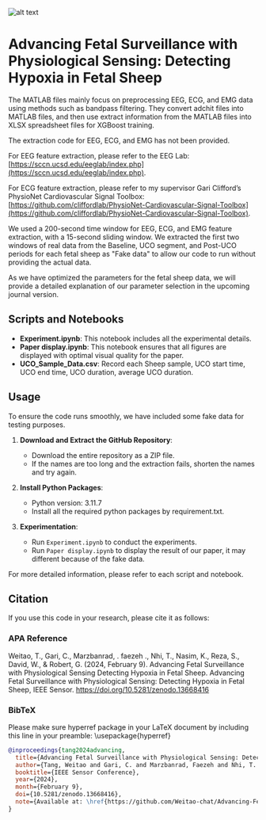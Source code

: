![alt text](https://zenodo.org/badge/DOI/10.5281/zenodo.13668416.svg)

# Advancing Fetal Surveillance with Physiological Sensing: Detecting Hypoxia in Fetal Sheep

The MATLAB files mainly focus on preprocessing EEG, ECG, and EMG data using methods such as bandpass filtering. They convert adchit files into MATLAB files, and then use extract information from the MATLAB files into XLSX spreadsheet files for XGBoost training.

The extraction code for EEG, ECG, and EMG has not been provided.

For EEG feature extraction, please refer to the EEG Lab: [https://sccn.ucsd.edu/eeglab/index.php](https://sccn.ucsd.edu/eeglab/index.php).

For ECG feature extraction, please refer to my supervisor Gari Clifford’s PhysioNet Cardiovascular Signal Toolbox: [https://github.com/cliffordlab/PhysioNet-Cardiovascular-Signal-Toolbox](https://github.com/cliffordlab/PhysioNet-Cardiovascular-Signal-Toolbox).

We used a 200-second time window for EEG, ECG, and EMG feature extraction, with a 15-second sliding window. We extracted the first two windows of real data from the Baseline, UCO segment, and Post-UCO periods for each fetal sheep as "Fake data" to allow our code to run without providing the actual data.

As we have optimized the parameters for the fetal sheep data, we will provide a detailed explanation of our parameter selection in the upcoming journal version.

## Scripts and Notebooks

- **Experiment.ipynb**: This notebook includes all the experimental details.
- **Paper display.ipynb**: This notebook ensures that all figures are displayed with optimal visual quality for the paper.
- **UCO_Sample_Data.csv**: Record each Sheep sample, UCO start time, UCO end time, UCO duration, average UCO duration.

## Usage

To ensure the code runs smoothly, we have included some fake data for testing purposes.

1. **Download and Extract the GitHub Repository**:
   - Download the entire repository as a ZIP file.
   - If the names are too long and the extraction fails, shorten the names and try again.

2. **Install Python Packages**:
   - Python version: 3.11.7
   - Install all the required python packages by requirement.txt.

3. **Experimentation**:
   - Run `Experiment.ipynb` to conduct the experiments. 
   - Run `Paper display.ipynb` to display the result of our paper, it may different because of the fake data.

For more detailed information, please refer to each script and notebook.


## Citation

If you use this code in your research, please cite it as follows:

### APA Reference

Weitao, T., Gari, C., Marzbanrad, . faezeh ., Nhi, T., Nasim, K., Reza, S., David, W., & Robert, G. (2024, February 9). Advancing Fetal Surveillance with Physiological Sensing Detecting Hypoxia in Fetal Sheep. Advancing Fetal Surveillance with Physiological Sensing: Detecting Hypoxia in Fetal Sheep, IEEE Sensor. https://doi.org/10.5281/zenodo.13668416


### BibTeX

Please make sure hyperref package in your LaTeX document by including this line in your preamble: \usepackage{hyperref}

```bibtex
@inproceedings{tang2024advancing,
  title={Advancing Fetal Surveillance with Physiological Sensing: Detecting Hypoxia in Fetal Sheep},
  author={Tang, Weitao and Gari, C. and Marzbanrad, Faezeh and Nhi, T. and Nasim, K. and Reza, S. and David, W. and Robert, G.},
  booktitle={IEEE Sensor Conference},
  year={2024},
  month={February 9},
  doi={10.5281/zenodo.13668416},
  note={Available at: \href{https://github.com/Weitao-chat/Advancing-Fetal-Surveillance-with-Physiological-Sensing-Detecting-Hypoxia-in-Fetal-Sheep}{GitHub repository}}
}
